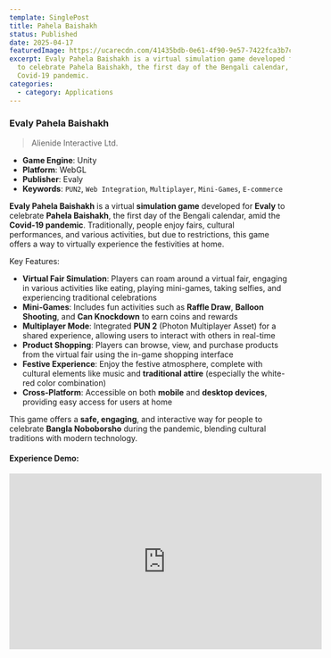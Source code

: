```yaml
---
template: SinglePost
title: Pahela Baishakh
status: Published
date: 2025-04-17
featuredImage: https://ucarecdn.com/41435bdb-0e61-4f90-9e57-7422fca3b7c7/
excerpt: Evaly Pahela Baishakh is a virtual simulation game developed for Evaly
  to celebrate Pahela Baishakh, the first day of the Bengali calendar, amid the
  Covid-19 pandemic.
categories:
  - category: Applications
---
```

### Evaly Pahela Baishakh  
>Alienide Interactive Ltd.

- **Game Engine**: Unity  
- **Platform**: WebGL  
- **Publisher**: Evaly  
- **Keywords**: `PUN2`, `Web Integration`, `Multiplayer`, `Mini-Games`, `E-commerce`  

**Evaly Pahela Baishakh** is a virtual **simulation game** developed for **Evaly** to celebrate **Pahela Baishakh**, the first day of the Bengali calendar, amid the **Covid-19 pandemic**. Traditionally, people enjoy fairs, cultural performances, and various activities, but due to restrictions, this game offers a way to virtually experience the festivities at home.

Key Features:
- **Virtual Fair Simulation**: Players can roam around a virtual fair, engaging in various activities like eating, playing mini-games, taking selfies, and experiencing traditional celebrations  
- **Mini-Games**: Includes fun activities such as **Raffle Draw**, **Balloon Shooting**, and **Can Knockdown** to earn coins and rewards  
- **Multiplayer Mode**: Integrated **PUN 2** (Photon Multiplayer Asset) for a shared experience, allowing users to interact with others in real-time  
- **Product Shopping**: Players can browse, view, and purchase products from the virtual fair using the in-game shopping interface  
- **Festive Experience**: Enjoy the festive atmosphere, complete with cultural elements like music and **traditional attire** (especially the white-red color combination)  
- **Cross-Platform**: Accessible on both **mobile** and **desktop devices**, providing easy access for users at home  

This game offers a **safe, engaging**, and interactive way for people to celebrate **Bangla Noboborsho** during the pandemic, blending cultural traditions with modern technology.

#### Experience Demo:
<iframe width="560" height="315" src="https://www.youtube.com/embed/mfVConb83yg" frameborder="0" allow="accelerometer; autoplay; encrypted-media; gyroscope; picture-in-picture" allowfullscreen></iframe>
